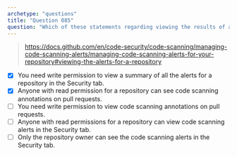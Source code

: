 ```yaml
---
archetype: "questions"
title: "Question 085"
question: "Which of these statements regarding viewing the results of a CodeQL analysis are true? (Choose two.)"
---
```



> https://docs.github.com/en/code-security/code-scanning/managing-code-scanning-alerts/managing-code-scanning-alerts-for-your-repository#viewing-the-alerts-for-a-repository
- [x] You need write permission to view a summary of all the alerts for a repository in the Security tab.
- [x] Anyone with read permission for a repository can see code scanning annotations on pull requests.
- [ ] You need write permission to view code scanning annotations on pull requests.
- [ ] Anyone with read permissions for a repository can view code scanning alerts in the Security tab.
- [ ] Only the repository owner can see the code scanning alerts in the Security tab.
